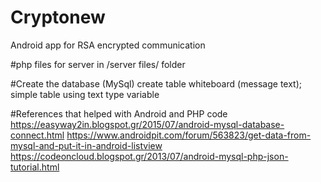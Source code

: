 # Cryptonew
Android app for RSA encrypted communication

#php files for server in /server files/ folder


#Create the database (MySql) 
 create table whiteboard (message text);
simple table using text type variable 

#References that helped with Android and PHP code
https://easyway2in.blogspot.gr/2015/07/android-mysql-database-connect.html
https://www.androidpit.com/forum/563823/get-data-from-mysql-and-put-it-in-android-listview
https://codeoncloud.blogspot.gr/2013/07/android-mysql-php-json-tutorial.html
